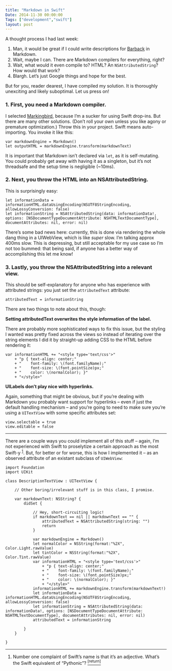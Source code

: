 ```yaml
---
title: "Markdown in Swift"
Date: 2014-11-30 00:00:00
Tags: ["development","swift"]
layout: post
---
```


<p>A thought process I had last week:</p>


<ol>
<li>Man, it would be great if I could write descriptions for <a href="http://www.getbarback.com">Barback</a> in Markdown.</li>
<li>Wait, maybe I can.  There are Markdown compilers for everything, right?</li>
<li>Wait, what would it even compile to?  HTML?  An <code>NSAttributedString</code>?  How would that work?</li>
<li>Blargh.  Let’s just Google things and hope for the best.</li>
</ol>


<p>But for you, reader dearest, I have compiled my solution.  It is thoroughly unexciting and likely suboptimal.  Let us press on!</p>


<h3 id="1-first-you-need-a-markdown-compiler">1.  First, you need a Markdown compiler.</h3>


<p>I selected <a href="https://github.com/kristopherjohnson/Markingbird">Markingbird</a>, because I’m a sucker for using Swift drop-ins.  But there are many other solutions.  (Don’t roll your own unless you like agony or premature optimization.)  Throw this in your project.  Swift means auto-importing.  You invoke it like this:</p>


<pre><code>var markdownEngine = Markdown()
let outputHTML = markdownEngine.transform(markdownText)
</code></pre>


<p>It is important that Markdown isn’t declared via <code>let</code>, as it is self-mutating.  You could probably get away with having it as a singleton, but it’s not threadsafe and the setup time is negligible (~10ms).</p>


<h3 id="2-next-you-throw-the-html-into-an-nsattributedstring">2.  Next, you throw the HTML into an NSAttributedString.</h3>


<p>This is surprisingly easy:</p>


<pre><code>let informationData = informationHTML.dataUsingEncoding(NSUTF8StringEncoding, allowLossyConversion: false)
let informationString = NSAttributedString(data: informationData!, options: [NSDocumentTypeDocumentAttribute: NSHTMLTextDocumentType], documentAttributes: nil, error: nil)
</code></pre>


<p>There’s some bad news here: currently, this is done via rendering the whole dang thing in a UIWebView, which is like <em>super</em> slow.  I’m talking approx 400ms slow.  This is depressing, but still acceptable for my use case so I’m not too bummed: that being said, if anyone has a better way of accomplishing this let me know!</p>


<h3 id="3-lastly-you-throw-the-nsattributedstring-into-a-relevant-view">3.  Lastly, you throw the NSAttributedString into a relevant view.</h3>


<p>This should be self-explanatory for anyone who has experience with attributed strings: you just set the <code>attributedText</code> attribute:</p>


<pre><code>attributedText = informationString
</code></pre>


<p>There are two things to note about this, though:</p>


<p><strong>Setting attributedText overwrites the style information of the label.</strong></p>


<p>There are probably more sophisticated ways to fix this issue, but the styling I wanted was pretty fixed across the views so instead of iterating over the string elements I did it by straight-up adding CSS to the HTML before rendering it:</p>


<pre><code>var informationHTML += "&lt;style type='text/css'&gt;"
    + "p { text-align: center;"
    + "    font-family: \(font.familyName);"
    + "    font-size: \(font.pointSize)px;"
    + "    color: \(normalColor); }"
    + "&lt;/style&gt;"
</code></pre>


<p><strong>UILabels don’t play nice with hyperlinks.</strong></p>


<p>Again, something that might be obvious, but if you’re dealing with Markdown you probably want support for hyperlinks – even if just the default handling mechanism – and you’re going to need to make sure you’re using a <code>UITextView</code> with some specific attributes set:</p>


<pre><code>view.selectable = true
view.editable = false
</code></pre>


<hr/>


<p>There are a couple ways you could implement all of this stuff – again, I’m not experienced with Swift to proselytize a certain approach as the most Swift-y <sup class="footnote-ref" id="fnref:1"><a href="#fn:1" rel="footnote">1</a></sup>.  But, for better or for worse, this is how I implemented it – as an observed attribute of an existant subclass of <code>UIWebView</code>:</p>


<pre><code>import Foundation
import UIKit

class DescriptionTextView : UITextView {

    // Other boring/irrelevant stuff is in this class, I promise.

    var markdownText: NSString? {
        didSet {

            // Hey, short-circuiting logic!
            if markdownText == nil || markdownText == "" {
                attributedText = NSAttributedString(string: "")
                return
            }

            var markdownEngine = Markdown()
            let normalColor = NSString(format:"%2X", Color.Light.rawValue)
            let tintColor = NSString(format:"%2X", Color.Tint.rawValue)
            var informationHTML = "&lt;style type='text/css'&gt;"
                + "p { text-align: center;"
                + "    font-family: \(font.familyName);"
                + "    font-size: \(font.pointSize)px;"
                + "    color: \(normalColor); }"
                + "&lt;/style&gt;"
            informationHTML += markdownEngine.transform(markdownText!)
            let informationData = informationHTML.dataUsingEncoding(NSUTF8StringEncoding, allowLossyConversion: false)
            let informationString = NSAttributedString(data: informationData!, options: [NSDocumentTypeDocumentAttribute: NSHTMLTextDocumentType], documentAttributes: nil, error: nil)
            attributedText = informationString

        }
    }

}
</code></pre>


<div class="footnotes">
<hr/>
<ol>
<li id="fn:1">Number one complaint of Swift’s name is that it’s an adjective.  What’s the Swift equivalent of “Pythonic”?
 <a class="footnote-return" href="#fnref:1"><sup>[return]</sup></a></li>
</ol>
</div>
	